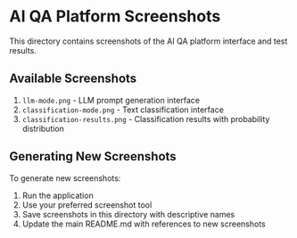 # AI QA Platform Screenshots

This directory contains screenshots of the AI QA platform interface and test results.

## Available Screenshots

1. `llm-mode.png` - LLM prompt generation interface
2. `classification-mode.png` - Text classification interface
3. `classification-results.png` - Classification results with probability distribution

## Generating New Screenshots

To generate new screenshots:

1. Run the application
2. Use your preferred screenshot tool
3. Save screenshots in this directory with descriptive names
4. Update the main README.md with references to new screenshots
